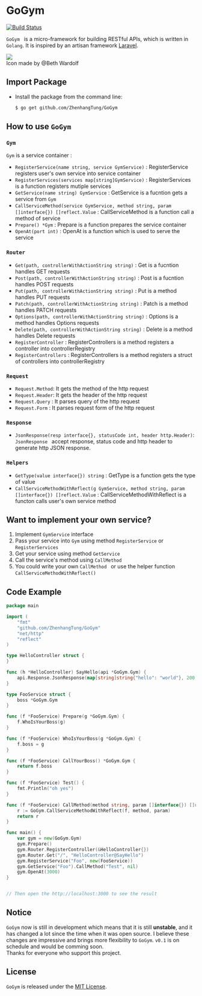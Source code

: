 


# GoGym  


[![Build Status](https://travis-ci.org/ZhenhangTung/GoGym.svg?branch=master)](https://travis-ci.org/ZhenhangTung/GoGym)


```GoGym ``` is a micro-framework for building RESTful APIs, which is written in ```Golang```. It is inspired by an artisan framework [Laravel](https://laravel.com/).

![](http://tongzhenhang.me/wp-content/uploads/2017/03/GoGym_Logo_256.png)   
Icon made by @Beth Wardolf

## Import Package
* Install the package from the command line: 

	```bash
	$ go get github.com/ZhenhangTung/GoGym
	```

## How to use ```GoGym```

### ```Gym```
```Gym``` is a service container :   

* ```RegisterService(name string, service GymService)``` : RegisterService registers user's own service into service container
* ```RegisterServices(services map[string]GymService)``` : RegisterServices is a function registers mutiple services
* ```GetService(name string) GymService``` : GetService is a fucntion gets a service from ```Gym```
* ```CallServiceMethod(service GymService, method string, param []interface{}) []reflect.Value``` : CallServiceMethod is a function call a method of service
* ```Prepare() *Gym``` :  Prepare is a function prepares the service container
* ```OpenAt(port int)``` : OpenAt is a function which is used to serve the service

### ```Router```
* ```Get(path, controllerWithActionString string)``` : Get is a fucntion handles GET requests
* ```Post(path, controllerWithActionString string)``` : Post is a fucntion handles POST requests
* ```Put(path, controllerWithActionString string)``` : Put is a method handles PUT requests
* ```Patch(path, controllerWithActionString string)``` : Patch is a method handles PATCH requests
* ```Options(path, controllerWithActionString string)``` : Options is a method handles Options requests
* ```Delete(path, controllerWithActionString string)``` : Delete is a method handles Delete requests
* ```RegisterController``` : RegisterControllers is a method registers a controller into controllerRegistry
* ```RegisterControllers``` : RegisterControllers is a method registers a struct of controllers into controllerRegistry

### ```Request``` 
* ```Request.Method```: It gets the method of the http request
* ```Request.Header```: It gets the header of the http request
* ```Request.Query``` : It parses query of the http request
* ```Request.Form``` : It parses request form of the http request

### ```Response```
* ```JsonResponse(resp interface{}, statusCode int, header http.Header)```: ```JsonResponse ``` accept response, status code and http header to generate http JSON response.

### ```Helpers```
* ```GetType(value interface{}) string``` : GetType is a function gets the type of value
* ```CallServiceMethodWithReflect(g GymService, method string, param []interface{}) []reflect.Value``` : CallServiceMethodWithReflect is a functon calls user's own service method

## Want to implement your own service?
1. Implement ```GymService``` interface
2. Pass your service into ```Gym``` using method ```RegisterService``` or ```RegisterServices```
3. Get your service using method ```GetService```
4. Call the service's method using ```CallMethod ```
5. You could write your own ```CallMethod ``` or use the helper function ```CallServiceMethodWithReflect()```



## Code Example


```go
package main

import (
	"fmt"
	"github.com/ZhenhangTung/GoGym"
	"net/http"
	"reflect"
)

type HelloController struct {
}

func (h *HelloController) SayHello(api *GoGym.Gym) {
	api.Response.JsonResponse(map[string]string{"hello": "world"}, 200, http.Header{})
}

type FooService struct {
	boss *GoGym.Gym
}

func (f *FooService) Prepare(g *GoGym.Gym) {
	f.WhoIsYourBoss(g)
}

func (f *FooService) WhoIsYourBoss(g *GoGym.Gym) {
	f.boss = g
}

func (f *FooService) CallYourBoss() *GoGym.Gym {
	return f.boss
}

func (f *FooService) Test() {
	fmt.Println("oh yes")
}

func (f *FooService) CallMethod(method string, param []interface{}) []reflect.Value {
	r := GoGym.CallServiceMethodWithReflect(f, method, param)
	return r
}

func main() {
	var gym = new(GoGym.Gym)
	gym.Prepare()
	gym.Router.RegisterController(&HelloController{})
	gym.Router.Get("/", "HelloController@SayHello")
	gym.RegisterService("Foo", new(FooService))
	gym.GetService("Foo").CallMethod("Test", nil)
	gym.OpenAt(3000)
}


// Then open the http://localhost:3000 to see the result

```


## Notice
```GoGym``` now is still in development which means that it is still <b>unstable</b>, and it has changed a lot since the time when it was open source. I believe these changes are impressive and brings more flexibility to ```GoGym```.  ```v0.1``` is on schedule and would be comming soon.   
Thanks for everyone who support this project.


## License

`GoGym` is released under the [MIT License](http://opensource.org/licenses/MIT).